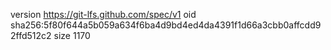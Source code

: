 version https://git-lfs.github.com/spec/v1
oid sha256:5f80f644a5b059a634f6ba4d9bd4ed4da4391f1d66a3cbb0affcdd92ffd512c2
size 1170
